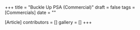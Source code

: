 +++
title = "Buckle Up PSA (Commercial)"
draft = false
tags = [Commercials]
date = ""

[Article]
contributors = []
gallery = []
+++